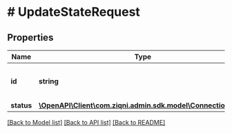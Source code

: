 # # UpdateStateRequest

## Properties

Name | Type | Description | Notes
------------ | ------------- | ------------- | -------------
**id** | **string** | A unique system generated identifier |
**status** | [**\OpenAPI\Client\com.ziqni.admin.sdk.model\ConnectionState**](ConnectionState.md) |  |

[[Back to Model list]](../../README.md#models) [[Back to API list]](../../README.md#endpoints) [[Back to README]](../../README.md)
